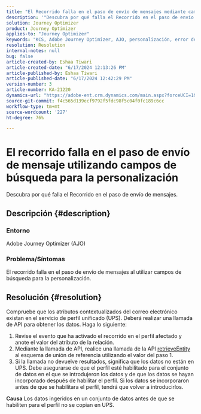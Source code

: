 ```yaml
---
title: "El Recorrido falla en el paso de envío de mensajes mediante campos de búsqueda para la personalización"
description: '"Descubra por qué falla el Recorrido en el paso de envío de mensajes al utilizar campos de búsqueda para la personalización".'
solution: Journey Optimizer
product: Journey Optimizer
applies-to: "Journey Optimizer"
keywords: "KCS, Adobe Journey Optimizer, AJO, personalización, error de recorrido"
resolution: Resolution
internal-notes: null
bug: false
article-created-by: Eshaa Tiwari
article-created-date: "6/17/2024 12:13:26 PM"
article-published-by: Eshaa Tiwari
article-published-date: "6/17/2024 12:42:29 PM"
version-number: 3
article-number: KA-21220
dynamics-url: "https://adobe-ent.crm.dynamics.com/main.aspx?forceUCI=1&pagetype=entityrecord&etn=knowledgearticle&id=632632fa-a22c-ef11-840a-6045bd029b18"
source-git-commit: f4c565d139ecf9792f5fdc98f5c04f0fc189c6cc
workflow-type: tm+mt
source-wordcount: '227'
ht-degree: 76%

---
```


# El recorrido falla en el paso de envío de mensaje utilizando campos de búsqueda para la personalización


Descubra por qué falla el Recorrido en el paso de envío de mensajes.

## Descripción {#description}


### <b>Entorno</b>

Adobe Journey Optimizer (AJO)

### <b>Problema/Síntomas</b>

El recorrido falla en el paso de envío de mensajes al utilizar campos de búsqueda para la personalización.


## Resolución {#resolution}


Compruebe que los atributos contextualizados del correo electrónico existan en el servicio de perfil unificado (UPS). Deberá realizar una llamada de API para obtener los datos. Haga lo siguiente:

1. Revise el evento que ha activado el recorrido en el perfil afectado y anote el valor del atributo de la relación.
2. Mediante la llamada de API, realice una llamada de la API [retrieveEntity](https://developer.adobe.com/experience-platform-apis/references/profile/#tag/Entities/operation/retrieveEntity) al esquema de unión de referencia utilizando el valor del paso 1.
3. Si la llamada no devuelve resultados, significa que los datos no están en UPS. Debe asegurarse de que el perfil esté habilitado para el conjunto de datos en el que se introdujeron los datos y de que los datos se hayan incorporado después de habilitar el perfil. Si los datos se incorporaron antes de que se habilitara el perfil, tendrá que volver a introducirlos.



<b>Causa</b>
Los datos ingeridos en un conjunto de datos antes de que se habiliten para el perfil no se copian en UPS.
